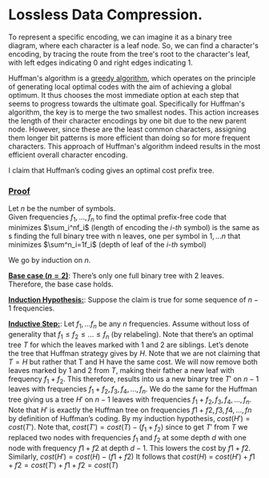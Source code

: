 # Lossless Data Compression.
To represent a specific encoding, we can imagine it as a binary tree diagram, where each character is a leaf node. So, we can find a character's encoding, by tracing the route from the tree's root to the character's leaf, with left edges indicating $0$ and right edges indicating $1$.

Huffman's algorithm is a [greedy algorithm](https://en.wikipedia.org/wiki/Greedy_algorithm), which operates on the principle of generating local optimal codes with the aim of achieving a global optimum. It thus chooses the most immediate option at each step that seems to progress towards the ultimate goal. Specifically for Huffman's algorithm, the key is to merge the two smallest nodes. This action increases the length of their character encodings by one bit due to the new parent node. However, since these are the least common characters, assigning them longer bit patterns is more efficient than doing so for more frequent characters. This approach of Huffman's algorithm indeed results in the most efficient overall character encoding.

I claim that Huffman’s coding gives an optimal cost prefix tree.

### <ins>Proof</ins>
Let $n$ be the number of symbols. <br>
Given frequencies $f_1,...,f_n$ to find the optimal prefix-free code that minimizes $\sum_i^nf_i$ (length of encoding the $i$-<i>th</i> symbol) is the same as s finding the full binary tree with n leaves, one per symbol in $1,...n$ that minimizes $\sum^n_i=1f_i$ (depth of leaf of the $i$-<i>th</i> symbol)


We go by induction on $n$.

<b><ins>Base case ($n = 2$)</b></ins>: There’s only one full binary tree with $2$ leaves.  <br>Therefore, the base case holds.
<br>

<b><ins>Induction Hypothesis:</b></ins>: Suppose the claim is true for some sequence of $n−1$ frequencies.

 <b><ins>Inductive Step:</b></ins>: Let $f_1,...f_n$ be any $n$ frequencies. Assume
without loss of generality that $f_1 \leq f_2 \leq ... \leq f_n$ (by relabeling). Note that there’s an
optimal tree $T$ for which the leaves marked with $1$ and $2$ are siblings. Let’s denote the tree
that Huffman strategy gives by $H$. Note that we are not claiming that $T = H$ but rather that T and H have the same cost. We will now remove both leaves marked by $1$ and $2$ from $T$, making their father a new leaf with frequency $f_1+f_2$. This therefore, results into us a new binary tree $T'$ on $n−1$ leaves with frequencies $f_1 + f_2, f_3, f_4, ..., f_n$. We do the same for the Huffman tree giving us a tree $H'$ on $n − 1$ leaves with frequencies $f_1 + f_2, f_3, f_4,... , f_n$. Note that $H'$ is exactly the Huffman tree on frequencies $f1 + f2, f3, f4, ... , fn$ by definition of Huffman’s coding. By my induction
hypothesis, $cost(H') = cost(T')$. Note that, $cost(T'
) = cost(T) − (f_1 + f_2)$ since to get $T'$ from $T$ we replaced two nodes with frequencies $f_1$ and $f_2$ at some depth $d$ with one node with frequency $f1 + f2$ at depth $d − 1$. This lowers the cost by $f1 + f2$. Similarly,
$cost(H') = cost(H) − (f1 + f2)$
It follows that
$cost(H)$ = $cost(H') + f1 + f2 = cost(T') + f1 + f2 = cost(T)$